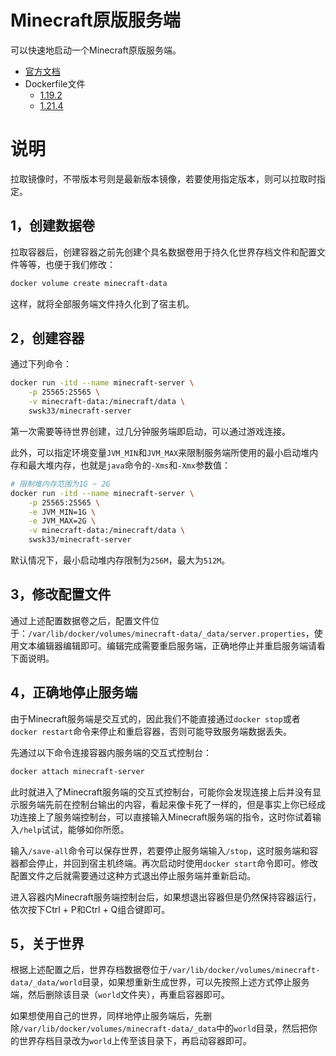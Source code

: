 # Minecraft原版服务端

可以快速地启动一个Minecraft原版服务端。

- [官方文档](https://minecraft.fandom.com/wiki/Tutorials/Setting_up_a_server)
- Dockerfile文件
	- [1.19.2](https://github.com/swsk33/dockerfiles-repo/blob/master/minecraft-server/1.19.2/Dockerfile)
	- [1.21.4](https://github.com/swsk33/dockerfiles-repo/blob/master/minecraft-server/1.21.4/Dockerfile)

# 说明

拉取镜像时，不带版本号则是最新版本镜像，若要使用指定版本，则可以拉取时指定。

## 1，创建数据卷

拉取容器后，创建容器之前先创建个具名数据卷用于持久化世界存档文件和配置文件等等，也便于我们修改：

```bash
docker volume create minecraft-data
```

这样，就将全部服务端文件持久化到了宿主机。

## 2，创建容器

通过下列命令：

```bash
docker run -itd --name minecraft-server \
	-p 25565:25565 \
	-v minecraft-data:/minecraft/data \
	swsk33/minecraft-server
```

第一次需要等待世界创建，过几分钟服务端即启动，可以通过游戏连接。

此外，可以指定环境变量`JVM_MIN`和`JVM_MAX`来限制服务端所使用的最小启动堆内存和最大堆内存，也就是`java`命令的`-Xms`和`-Xmx`参数值：

```bash
# 限制堆内存范围为1G ~ 2G
docker run -itd --name minecraft-server \
	-p 25565:25565 \
	-e JVM_MIN=1G \
	-e JVM_MAX=2G \
	-v minecraft-data:/minecraft/data \
	swsk33/minecraft-server
```

默认情况下，最小启动堆内存限制为`256M`，最大为`512M`。

## 3，修改配置文件

通过上述配置数据卷之后，配置文件位于：`/var/lib/docker/volumes/minecraft-data/_data/server.properties`，使用文本编辑器编辑即可。编辑完成需要重启服务端，正确地停止并重启服务端请看下面说明。

## 4，正确地停止服务端

由于Minecraft服务端是交互式的，因此我们不能直接通过`docker stop`或者`docker restart`命令来停止和重启容器，否则可能导致服务端数据丢失。

先通过以下命令连接容器内服务端的交互式控制台：

```bash
docker attach minecraft-server
```

此时就进入了Minecraft服务端的交互式控制台，可能你会发现连接上后并没有显示服务端先前在控制台输出的内容，看起来像卡死了一样的，但是事实上你已经成功连接上了服务端控制台，可以直接输入Minecraft服务端的指令，这时你试着输入`/help`试试，能够如你所愿。

输入`/save-all`命令可以保存世界，若要停止服务端输入`/stop`，这时服务端和容器都会停止，并回到宿主机终端。再次启动时使用`docker start`命令即可。修改配置文件之后就需要通过这种方式退出停止服务端并重新启动。

进入容器内Minecraft服务端控制台后，如果想退出容器但是仍然保持容器运行，依次按下Ctrl + P和Ctrl + Q组合键即可。

## 5，关于世界

根据上述配置之后，世界存档数据卷位于`/var/lib/docker/volumes/minecraft-data/_data/world`目录，如果想重新生成世界，可以先按照上述方式停止服务端，然后删除该目录（`world`文件夹），再重启容器即可。

如果想使用自己的世界，同样地停止服务端后，先删除`/var/lib/docker/volumes/minecraft-data/_data`中的`world`目录，然后把你的世界存档目录改为`world`上传至该目录下，再启动容器即可。